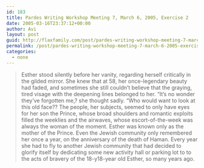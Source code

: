 ```yaml
---
id: 183
title: Pardes Writing Workshop Meeting 7, March 6, 2005, Exercise 2
date: 2005-03-16T23:37:12+00:00
author: Avi
layout: post
guid: http://flaxfamily.com/post/pardes-writing-workshop-meeting-7-march-6-2005-exercise-2/
permalink: /post/pardes-writing-workshop-meeting-7-march-6-2005-exercise-2/
categories:
  - none
---
```

> Esther stood silently before her vanity, regarding herself critically in the gilded mirror. She knew that at 58, her once-legendary beauty had faded, and sometimes she still couldn&#8217;t believe that the graying, tired visage with the deepening lines belonged to her. “It&#8217;s no wonder they&#8217;ve forgotten me,? she thought sadly. “Who would want to look at this old face?? The people, her subjects, seemed to only have eyes for her son the Prince, whose broad shoulders and romantic exploits filled the weeklies and the airwaves, whose escort-of-the-week was always the woman of the moment. Esther was known only as the mother of the Prince. Even the Jewish community only remembered her once a year, on the anniversary of the death of Haman. Every year she had to fly to another Jewish community that had decided to glorify itself by dedicating some new activity hall or parking lot to to the acts of bravery of the 18-y18-year old Esther, so many years ago.